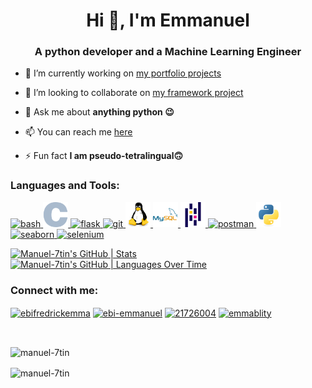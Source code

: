 <h1 align="center">Hi 👋, I'm Emmanuel</h1>
<h3 align="center">A python developer and a Machine Learning Engineer</h3>

- 🔭 I’m currently working on [my portfolio projects](https://github.com/Manuel-7tin/PortfolioProjects)

- 👯 I’m looking to collaborate on [my framework project](https://d2x3xhvgiqkx42.cloudfront.net/12345678-1234-1234-1234-1234567890ab/9432a2ad-f01d-4a3d-ae53-370c37e15e62/2018/01/16/4b638361-3888-4e77-b1ea-af956fa98d7f.png)

- 💬 Ask me about **anything python 😉**

- 📫 You can reach me [here](https://www.linkedin.com/in/ebi-emmanuel/)

- ⚡ Fun fact **I am pseudo-tetralingual🙃**

<h3 align="left">Languages and Tools:</h3>
<p align="left"> <a href="https://www.gnu.org/software/bash/" target="_blank" rel="noreferrer"> <img src="https://www.vectorlogo.zone/logos/gnu_bash/gnu_bash-icon.svg" alt="bash" width="40" height="40"/> </a> <a href="https://www.cprogramming.com/" target="_blank" rel="noreferrer"> <img src="https://raw.githubusercontent.com/devicons/devicon/master/icons/c/c-original.svg" alt="c" width="40" height="40"/> </a> <a href="https://flask.palletsprojects.com/" target="_blank" rel="noreferrer"> <img src="https://www.vectorlogo.zone/logos/pocoo_flask/pocoo_flask-icon.svg" alt="flask" width="40" height="40"/> </a> <a href="https://git-scm.com/" target="_blank" rel="noreferrer"> <img src="https://www.vectorlogo.zone/logos/git-scm/git-scm-icon.svg" alt="git" width="40" height="40"/> </a> <a href="https://www.linux.org/" target="_blank" rel="noreferrer"> <img src="https://raw.githubusercontent.com/devicons/devicon/master/icons/linux/linux-original.svg" alt="linux" width="40" height="40"/> </a> <a href="https://www.mysql.com/" target="_blank" rel="noreferrer"> <img src="https://raw.githubusercontent.com/devicons/devicon/master/icons/mysql/mysql-original-wordmark.svg" alt="mysql" width="40" height="40"/> </a> <a href="https://pandas.pydata.org/" target="_blank" rel="noreferrer"> <img src="https://raw.githubusercontent.com/devicons/devicon/2ae2a900d2f041da66e950e4d48052658d850630/icons/pandas/pandas-original.svg" alt="pandas" width="40" height="40"/> </a> <a href="https://postman.com" target="_blank" rel="noreferrer"> <img src="https://www.vectorlogo.zone/logos/getpostman/getpostman-icon.svg" alt="postman" width="40" height="40"/> </a> <a href="https://www.python.org" target="_blank" rel="noreferrer"> <img src="https://raw.githubusercontent.com/devicons/devicon/master/icons/python/python-original.svg" alt="python" width="40" height="40"/> </a> <a href="https://seaborn.pydata.org/" target="_blank" rel="noreferrer"> <img src="https://seaborn.pydata.org/_images/logo-mark-lightbg.svg" alt="seaborn" width="40" height="40"/> </a> <a href="https://www.selenium.dev" target="_blank" rel="noreferrer"> <img src="https://raw.githubusercontent.com/detain/svg-logos/780f25886640cef088af994181646db2f6b1a3f8/svg/selenium-logo.svg" alt="selenium" width="40" height="40"/> </a> </p>

[![Manuel-7tin's GitHub | Stats](https://stats.quine.sh/Manuel-7tin/github?theme=dark)](https://quine.sh?utm_source=widgets&utm_campaign=Manuel-7tin)
[![Manuel-7tin's GitHub | Languages Over Time](https://stats.quine.sh/Manuel-7tin/languages-over-time?theme=dark)](https://quine.sh?utm_source=widgets&utm_campaign=Manuel-7tin)

<h3 align="left">Connect with me:</h3>
<p align="left">
<a href="https://twitter.com/ebifredrickemma" target="blank"><img align="center" src="https://raw.githubusercontent.com/rahuldkjain/github-profile-readme-generator/master/src/images/icons/Social/twitter.svg" alt="ebifredrickemma" height="30" width="40" /></a>
<a href="https://linkedin.com/in/ebi-emmanuel" target="blank"><img align="center" src="https://raw.githubusercontent.com/rahuldkjain/github-profile-readme-generator/master/src/images/icons/Social/linked-in-alt.svg" alt="ebi-emmanuel" height="30" width="40" /></a>
<a href="https://stackoverflow.com/users/21726004" target="blank"><img align="center" src="https://raw.githubusercontent.com/rahuldkjain/github-profile-readme-generator/master/src/images/icons/Social/stack-overflow.svg" alt="21726004" height="30" width="40" /></a>
<a href="https://www.leetcode.com/emmablity" target="blank"><img align="center" src="https://raw.githubusercontent.com/rahuldkjain/github-profile-readme-generator/master/src/images/icons/Social/leet-code.svg" alt="emmablity" height="30" width="40" /></a>
</p>
<br>
<p><img align="center" src="https://github-readme-stats.vercel.app/api/top-langs?username=manuel-7tin&show_icons=true&locale=en&layout=compact" alt="manuel-7tin" /></p>

<p><img align="center" src="https://github-readme-streak-stats.herokuapp.com/?user=manuel-7tin&" alt="manuel-7tin" /></p>
